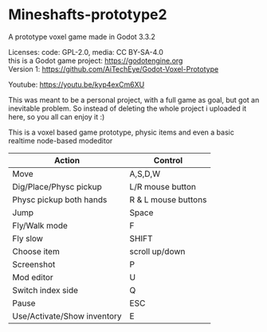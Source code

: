 # Mineshafts-prototype2

A prototype voxel game made in Godot 3.3.2  

Licenses: code: GPL-2.0, media: CC BY-SA-4.0  
this is a Godot game project: https://godotengine.org  
Version 1: https://github.com/AiTechEye/Godot-Voxel-Prototype

Youtube: https://youtu.be/kyp4exCm6XU

This was meant to be a personal project, with a full game as goal, but got an inevitable problem.
So instead of deleting the whole project i uploaded it here, so you all can enjoy it :)

This is a voxel based game prototype, physic items and even a basic realtime node-based modeditor

|Action|Control|
|----|----|
|Move|A,S,D,W|
|Dig/Place/Physc pickup|L/R mouse button|
|Physc pickup both hands|R & L mouse buttons|
|Jump|Space|
Fly/Walk mode|F|
Fly slow|SHIFT|
Choose item|scroll up/down|
Screenshot|P|
Mod editor|U|
Switch index side|Q|
Pause|ESC|
Use/Activate/Show inventory|E|

